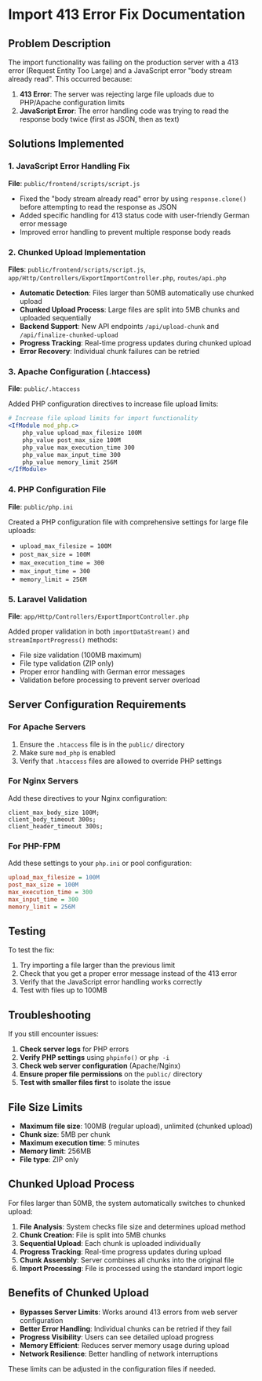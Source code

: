 # Import 413 Error Fix Documentation

## Problem Description

The import functionality was failing on the production server with a 413 error (Request Entity Too Large) and a JavaScript error "body stream already read". This occurred because:

1. **413 Error**: The server was rejecting large file uploads due to PHP/Apache configuration limits
2. **JavaScript Error**: The error handling code was trying to read the response body twice (first as JSON, then as text)

## Solutions Implemented

### 1. JavaScript Error Handling Fix

**File**: `public/frontend/scripts/script.js`

- Fixed the "body stream already read" error by using `response.clone()` before attempting to read the response as JSON
- Added specific handling for 413 status code with user-friendly German error message
- Improved error handling to prevent multiple response body reads

### 2. Chunked Upload Implementation

**Files**: `public/frontend/scripts/script.js`, `app/Http/Controllers/ExportImportController.php`, `routes/api.php`

- **Automatic Detection**: Files larger than 50MB automatically use chunked upload
- **Chunked Upload Process**: Large files are split into 5MB chunks and uploaded sequentially
- **Backend Support**: New API endpoints `/api/upload-chunk` and `/api/finalize-chunked-upload`
- **Progress Tracking**: Real-time progress updates during chunked upload
- **Error Recovery**: Individual chunk failures can be retried

### 3. Apache Configuration (.htaccess)

**File**: `public/.htaccess`

Added PHP configuration directives to increase file upload limits:
```apache
# Increase file upload limits for import functionality
<IfModule mod_php.c>
    php_value upload_max_filesize 100M
    php_value post_max_size 100M
    php_value max_execution_time 300
    php_value max_input_time 300
    php_value memory_limit 256M
</IfModule>
```

### 4. PHP Configuration File

**File**: `public/php.ini`

Created a PHP configuration file with comprehensive settings for large file uploads:
- `upload_max_filesize = 100M`
- `post_max_size = 100M`
- `max_execution_time = 300`
- `max_input_time = 300`
- `memory_limit = 256M`

### 5. Laravel Validation

**File**: `app/Http/Controllers/ExportImportController.php`

Added proper validation in both `importDataStream()` and `streamImportProgress()` methods:
- File size validation (100MB maximum)
- File type validation (ZIP only)
- Proper error handling with German error messages
- Validation before processing to prevent server overload

## Server Configuration Requirements

### For Apache Servers

1. Ensure the `.htaccess` file is in the `public/` directory
2. Make sure `mod_php` is enabled
3. Verify that `.htaccess` files are allowed to override PHP settings

### For Nginx Servers

Add these directives to your Nginx configuration:
```nginx
client_max_body_size 100M;
client_body_timeout 300s;
client_header_timeout 300s;
```

### For PHP-FPM

Add these settings to your `php.ini` or pool configuration:
```ini
upload_max_filesize = 100M
post_max_size = 100M
max_execution_time = 300
max_input_time = 300
memory_limit = 256M
```

## Testing

To test the fix:

1. Try importing a file larger than the previous limit
2. Check that you get a proper error message instead of the 413 error
3. Verify that the JavaScript error handling works correctly
4. Test with files up to 100MB

## Troubleshooting

If you still encounter issues:

1. **Check server logs** for PHP errors
2. **Verify PHP settings** using `phpinfo()` or `php -i`
3. **Check web server configuration** (Apache/Nginx)
4. **Ensure proper file permissions** on the `public/` directory
5. **Test with smaller files first** to isolate the issue

## File Size Limits

- **Maximum file size**: 100MB (regular upload), unlimited (chunked upload)
- **Chunk size**: 5MB per chunk
- **Maximum execution time**: 5 minutes
- **Memory limit**: 256MB
- **File type**: ZIP only

## Chunked Upload Process

For files larger than 50MB, the system automatically switches to chunked upload:

1. **File Analysis**: System checks file size and determines upload method
2. **Chunk Creation**: File is split into 5MB chunks
3. **Sequential Upload**: Each chunk is uploaded individually
4. **Progress Tracking**: Real-time progress updates during upload
5. **Chunk Assembly**: Server combines all chunks into the original file
6. **Import Processing**: File is processed using the standard import logic

## Benefits of Chunked Upload

- **Bypasses Server Limits**: Works around 413 errors from web server configuration
- **Better Error Handling**: Individual chunks can be retried if they fail
- **Progress Visibility**: Users can see detailed upload progress
- **Memory Efficient**: Reduces server memory usage during upload
- **Network Resilience**: Better handling of network interruptions

These limits can be adjusted in the configuration files if needed.
